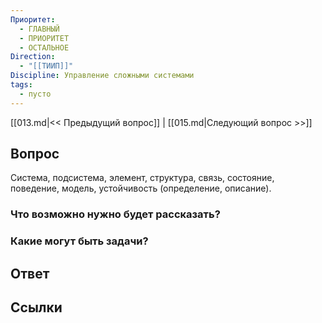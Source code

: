 ```yaml
---
Приоритет:
  - ГЛАВНЫЙ
  - ПРИОРИТЕТ
  - ОСТАЛЬНОЕ
Direction:
  - "[[ТИИП]]" 
Discipline: Управление сложными системами 
tags:
  - пусто
---
```

[[013.md|<< Предыдущий вопрос]] | [[015.md|Следующий вопрос >>]]
## Вопрос

Система, подсистема, элемент, структура, связь, состояние, поведение, модель, устойчивость (определение, описание).

### Что возможно нужно будет рассказать?

### Какие могут быть задачи?

## Ответ

## Ссылки
